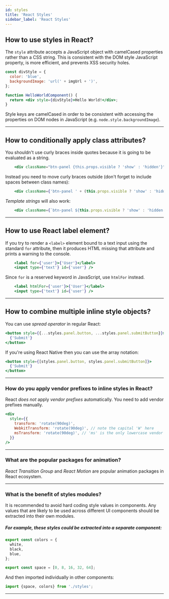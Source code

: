 ```yaml
---
id: styles
title: 'React Styles'
sidebar_label: 'React Styles'
---
```


## How to use styles in React?

The `style` attribute accepts a JavaScript object with camelCased properties rather than a CSS string. This is consistent with the DOM style JavaScript property, is more efficient, and prevents XSS security holes.

```jsx harmony
const divStyle = {
  color: 'blue',
  backgroundImage: 'url(' + imgUrl + ')',
};

function HelloWorldComponent() {
  return <div style={divStyle}>Hello World!</div>;
}
```

Style keys are camelCased in order to be consistent with accessing the properties on DOM nodes in JavaScript (e.g. `node.style.backgroundImage`).

---

## How to conditionally apply class attributes?

You shouldn't use curly braces inside quotes because it is going to be evaluated as a string.

```jsx harmony
    <div className="btn-panel {this.props.visible ? 'show' : 'hidden'}">
```

Instead you need to move curly braces outside (don't forget to include spaces between class names):

```jsx harmony
    <div className={'btn-panel ' + (this.props.visible ? 'show' : 'hidden')}>
```

_Template strings_ will also work:

```jsx harmony
    <div className={`btn-panel ${this.props.visible ? 'show' : 'hidden'}`}>
```

---

## How to use React label element?

If you try to render a `<label>` element bound to a text input using the standard `for` attribute, then it produces HTML missing that attribute and prints a warning to the console.

```jsx harmony
    <label for={'user'}>{'User'}</label>
    <input type={'text'} id={'user'} />
```

Since `for` is a reserved keyword in JavaScript, use `htmlFor` instead.

```jsx harmony
    <label htmlFor={'user'}>{'User'}</label>
    <input type={'text'} id={'user'} />
```

---

## How to combine multiple inline style objects?

You can use _spread operator_ in regular React:

```jsx harmony
<button style={{...styles.panel.button, ...styles.panel.submitButton}}>
  {'Submit'}
</button>
```

If you're using React Native then you can use the array notation:

```jsx harmony
<button style={[styles.panel.button, styles.panel.submitButton]}>
  {'Submit'}
</button>
```

---

### How do you apply vendor prefixes to inline styles in React?

React _does not_ apply _vendor prefixes_ automatically. You need to add vendor prefixes manually.

```jsx harmony
<div
  style={{
    transform: 'rotate(90deg)',
    WebkitTransform: 'rotate(90deg)', // note the capital 'W' here
    msTransform: 'rotate(90deg)', // 'ms' is the only lowercase vendor prefix
  }}
/>
```

---

### What are the popular packages for animation?

_React Transition Group_ and _React Motion_ are popular animation packages in React ecosystem.

---

### What is the benefit of styles modules?

It is recommended to avoid hard coding style values in components. Any values that are likely to be used across different UI components should be extracted into their own modules.

##### For example, these styles could be extracted into a separate component:

```javascript
export const colors = {
  white,
  black,
  blue,
};

export const space = [0, 8, 16, 32, 64];
```

And then imported individually in other components:

```javascript
import {space, colors} from './styles';
```

---
